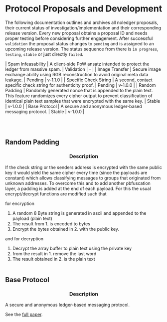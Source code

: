 # Protocol Proposals and Development
The following documentation outlines and archives all noledger proposals, their current status of investigation/implementation and their corresponding release version. Every new proposal obtains a proposal ID and needs proper testing before considering further engagement. After successful `validation` the proposal status changes to `pending` and is assigned to an upcoming release version. The status sequence from there is `in progress`, `testing`, `stable` or just directly `failed`.

| Spam Infeasability | A client-side PoW ansatz intended to protect the ledger from massive spam. | Validation | - |
| Image Transfer | Secure image exchange ability using RGB reconstruction to avoid original meta data leakage. | Pending | v-1.1.0 |
| Specific Check String | A second, contact specific check string for authenticity proof. | Pending | v-1.0.0 |
| Random Padding | Randomly generated nonce that is appended to the plain text. This feature randomizes every cipher output to prevent classification of identical plain text samples that were encrypted with the same key. | Stable | v-1.0.0 | 
| Base Protocol | A secure and anonymous ledger-based messaging protocol.  | Stable | v-1.0.0 |

<br><br>

<h2><strong>Random Padding</strong></h2>
<h3 align=center><strong>Description</strong></h3>
If the check string or the senders address is encrypted with the same public key it would yield the same cipher every time (since the payloads are constant) which allows classifying messages to groups that originated from unknown addresses. To overcome this and to add another pbfuscation layer, a padding is added at the end of each payload. For this the usual encrypt/decrypt functions are modified such that

for encryption

1. A random 8 Byte string is generated in ascii and appended to the payload (plain text)
2. The result from 1. is encoded to bytes
3. Encrypt the bytes obtained in 2. with the public key.

and for decryption 
1. Decrypt the array buffer to plain text using the private key
2. from the result in 1. remove the last word
3. The result obtained in 2. is the plain text
<br><br>

<h2><strong>Base Protocol</strong></h2>
<h3 align=center><strong>Description</strong></h3>

A secure and anonymous ledger-based messaging protocol. 

See the [full paper](https://github.com/B0-B/noledger/blob/main/docs/core/paper.md).